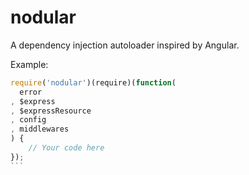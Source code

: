 nodular
=======

A dependency injection autoloader inspired by Angular.

Example:
````javascript
require('nodular')(require)(function(
  error
, $express
, $expressResource
, config
, middlewares
) {
	// Your code here
});
```